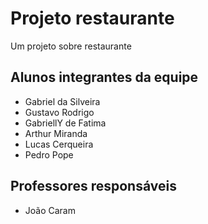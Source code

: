 # Projeto restaurante
Um projeto sobre restaurante

## Alunos integrantes da equipe

* Gabriel da Silveira
* Gustavo Rodrigo
* GabriellY de Fatima
* Arthur Miranda
* Lucas Cerqueira
* Pedro Pope


## Professores responsáveis

*  João Caram


